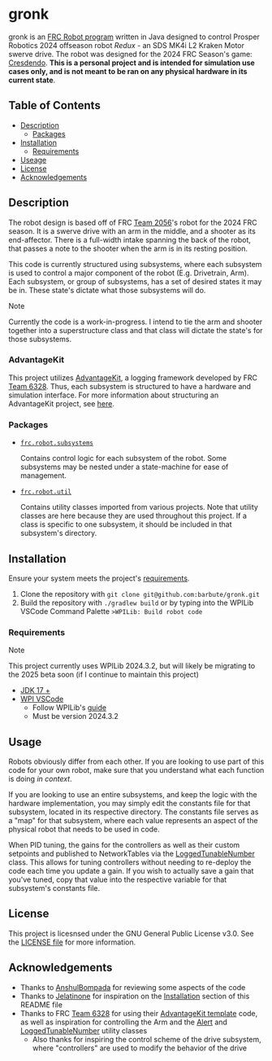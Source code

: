 # gronk
gronk is an [FRC Robot program](https://docs.wpilib.org/en/stable/docs/software/vscode-overview/creating-robot-program.html) written in Java designed to control Prosper Robotics 2024 offseason robot *Redux* - an SDS MK4i L2 Kraken Motor swerve drive. The robot was designed for the 2024 FRC Season's game: [Cresdendo](https://www.firstinspires.org/robotics/frc/game-and-season). **This is a personal project and is intended for simulation use cases only, and is not meant to be ran on any physical hardware in its current state**.

## Table of Contents
- [Description](#description)
  - [Packages](#packages)
- [Installation](#installation)
  - [Requirements](#requirements)
- [Useage](#usage)
- [License](#license)
- [Acknowledgements](#acknowledgements)

## Description
The robot design is based off of FRC [Team 2056](https://www.thebluealliance.com/team/2056)'s robot for the 2024 FRC season. It is a swerve drive with an arm in the middle, and a shooter as its end-affector. There is a full-width intake spanning the back of the robot, that passes a note to the shooter when the arm is in its resting position.

This code is currently structured using subsystems, where each subsystem is used to control a major component of the robot (E.g. Drivetrain, Arm). Each subsystem, or group of subsystems, has a set of desired states it may be in. These state's dictate what those subsystems will do.

> [!NOTE]
> Currently the code is a work-in-progress. I intend to tie the arm and shooter together into a superstructure class and that class will dictate the state's for those subsystems.

### AdvantageKit
This project utilizes [AdvantageKit](https://github.com/Mechanical-Advantage/AdvantageKit), a logging framework developed by FRC [Team 6328](https://www.thebluealliance.com/team/6328). Thus, each subsystem is structured to have a hardware and simulation interface. For more information about structuring an AdvantageKit project, see [here](https://docs.advantagekit.org/recording-inputs/io-interfaces).

### Packages
- [`frc.robot.subsystems`](src/main/java/frc/robot/subsystems/)

  Contains control logic for each subsystem of the robot. Some subsystems may be nested under a state-machine for ease of management.

- [`frc.robot.util`](src/main/java/frc/robot/util)

  Contains utility classes imported from various projects. Note that utility classes are here because they are used throughout this project. If a class is specific to one subsystem, it should be included in that subsystem's directory.

## Installation
Ensure your system meets the project's [requirements](#requirements).

1. Clone the repository with `git clone git@github.com:barbute/gronk.git`
2. Build the repository with `./gradlew build` or by typing into the WPILib VSCode Command Palette `>WPILib: Build robot code`

### Requirements

> [!NOTE]
> This project currently uses WPILib 2024.3.2, but will likely be migrating to the 2025 beta soon (if I continue to maintain this project)

- [JDK 17 +](https://www.oracle.com/java/technologies/javase/jdk17-archive-downloads.html)
- [WPI VSCode](https://github.com/wpilibsuite/allwpilib/releases/tag/v2024.3.2)
  - Follow WPILib's [guide](https://docs.wpilib.org/en/stable/docs/zero-to-robot/step-2/wpilib-setup.html)
  - Must be version 2024.3.2

## Usage
Robots obviously differ from each other. If you are looking to use part of this code for your own robot, make sure that you understand what each function is doing *in context*.

If you are looking to use an entire subsystems, and keep the logic with the hardware implementation, you may simply edit the constants file for that subsystem, located in its respective directory. The constants file serves as a "map" for that subsystem, where each value represents an aspect of the physical robot that needs to be used in code.

When PID tuning, the gains for the controllers as well as their custom setpoints and published to NetworkTables via the [LoggedTunableNumber](src/main/java/frc/robot/util/debugging/LoggedTunableNumber.java) class. This allows for tuning controllers without needing to re-deploy the code each time you update a gain. If you wish to actually save a gain that you've tuned, copy that value into the respective variable for that subsystem's constants file.

## License
This project is licesnsed under the GNU General Public License v3.0. See the [LICENSE file](/AdvantageKit-License.md) for more information.

## Acknowledgements
- Thanks to [AnshulBompada](https://github.com/AnshulBompada) for reviewing some aspects of the code
- Thanks to [Jelatinone](https://github.com/Jelatinone) for inspiration on the [Installation](#installation) section of this README file
- Thanks to FRC [Team 6328](https://github.com/Mechanical-Advantage) for using their [AdvantageKit template](https://github.com/Mechanical-Advantage/AdvantageKit/releases/tag/v3.2.1) code, as well as inspiration for controlling the Arm and the [Alert](src/main/java/frc/robot/util/debugging/Alert.java) and [LoggedTunableNumber](src/main/java/frc/robot/util/debugging/LoggedTunableNumber.java) utility classes
  - Also thanks for inspiring the control scheme of the drive subsystem, where "controllers" are used to modify the behavior of the drive
